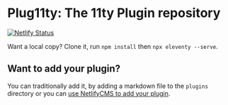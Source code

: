 # Plug11ty: The 11ty Plugin repository

[![Netlify Status](https://api.netlify.com/api/v1/badges/589fbeef-5a7f-4662-92c2-8aa1c7f2ed77/deploy-status)](https://app.netlify.com/sites/plug11ty/deploys)

Want a local copy? Clone it, run `npm install` then `npx eleventy --serve`.

## Want to add your plugin?

You can traditionally add it, by adding a markdown file to the `plugins` directory or you can [use NetlifyCMS to add your plugin](https://plug11ty.com/admin/#/collections/plugins/new).